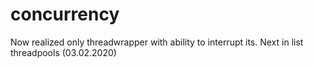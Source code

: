 # concurrency
Now realized only threadwrapper with ability to interrupt its.
Next in list threadpools (03.02.2020)
